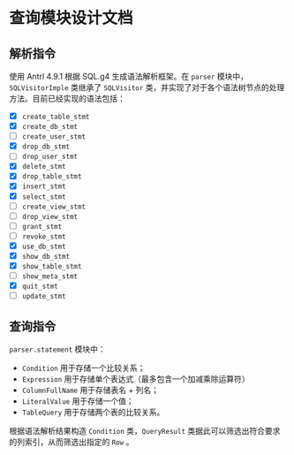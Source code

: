 # 查询模块设计文档

## 解析指令

使用 Antrl 4.9.1 根据 SQL.g4 生成语法解析框架。在 `parser` 模块中， `SQLVisitorImple` 类继承了 `SQLVisitor` 类，并实现了对于各个语法树节点的处理方法。目前已经实现的语法包括：

- [x] `create_table_stmt`
- [x] `create_db_stmt`
- [ ] `create_user_stmt`
- [x] `drop_db_stmt`
- [ ] `drop_user_stmt`
- [x] `delete_stmt`
- [x] `drop_table_stmt`
- [x] `insert_stmt`
- [x] `select_stmt`
- [ ] `create_view_stmt`
- [ ] `drop_view_stmt`
- [ ] `grant_stmt`
- [ ] `revoke_stmt`
- [x] `use_db_stmt`
- [x] `show_db_stmt`
- [x] `show_table_stmt`
- [ ] `show_meta_stmt`
- [x] `quit_stmt`
- [ ] `update_stmt`

## 查询指令

`parser.statement` 模块中：

- `Condition` 用于存储一个比较关系；
- `Expression` 用于存储单个表达式（最多包含一个加减乘除运算符）
- `ColumnFullName` 用于存储表名 + 列名；
- `LiteralValue` 用于存储一个值；
- `TableQuery` 用于存储两个表的比较关系。

根据语法解析结果构造 `Condition` 类，`QueryResult` 类据此可以筛选出符合要求的列索引，从而筛选出指定的 `Row` 。